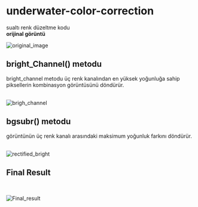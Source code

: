 # underwater-color-correction
sualtı renk düzeltme kodu
<br>
<b> orijinal görüntü </b>

![original_image](https://user-images.githubusercontent.com/120055921/213677159-a9eb921a-2169-47e2-858d-052010d1ffc8.jpeg)
<br>
<h2> bright_Channel() metodu </h2> 
bright_channel metodu üç renk kanalından en yüksek yoğunluğa sahip piksellerin kombinasyon
görüntüsünü döndürür. <br> <br>

![brigh_channel](https://user-images.githubusercontent.com/120055921/213677463-4ff7a12a-e72d-44c1-aa9b-589eea518cf6.jpeg)
<br>

<h2> bgsubr() metodu </h2> 
görüntünün üç renk kanalı arasındaki maksimum yoğunluk farkını döndürür.
<br> <br>

![rectified_bright](https://user-images.githubusercontent.com/120055921/213677998-7135d942-1b59-4d4d-a90f-7802e17bd4bb.jpeg)
<br>
<h2> Final Result</h2> 
<br>

![Final_result](https://user-images.githubusercontent.com/120055921/214812005-7d28f402-7fb9-447e-9e18-dae6c1c9ea0e.jpeg)
